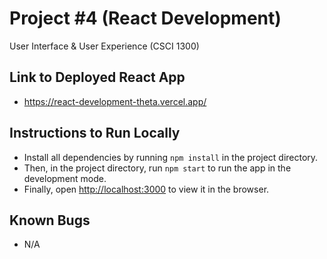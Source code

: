 # Project #4 (React Development)

User Interface &amp; User Experience (CSCI 1300)

## Link to Deployed React App

-   https://react-development-theta.vercel.app/

## Instructions to Run Locally

-   Install all dependencies by running `npm install` in the project directory.
-   Then, in the project directory, run `npm start` to run the app in the development mode.
-   Finally, open [http://localhost:3000](http://localhost:3000) to view it in the browser.

## Known Bugs

-   N/A
